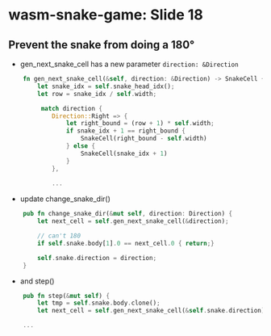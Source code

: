 # wasm-snake-game: Slide 18

## Prevent the snake from doing a 180°

- gen_next_snake_cell has a new parameter `direction: &Direction`

```rust
    fn gen_next_snake_cell(&self, direction: &Direction) -> SnakeCell {
        let snake_idx = self.snake_head_idx();
        let row = snake_idx / self.width;

         match direction {
            Direction::Right => {
                let right_bound = (row + 1) * self.width;
                if snake_idx + 1 == right_bound {
                    SnakeCell(right_bound - self.width)
                } else {
                    SnakeCell(snake_idx + 1)
                }
            },
            
            ...

```

- update change_snake_dir()

```rust
    pub fn change_snake_dir(&mut self, direction: Direction) {
        let next_cell = self.gen_next_snake_cell(&direction);

        // can't 180
        if self.snake.body[1].0 == next_cell.0 { return;}

        self.snake.direction = direction;
    }
```

- and step()

```rust
    pub fn step(&mut self) {
        let tmp = self.snake.body.clone();
        let next_cell = self.gen_next_snake_cell(&self.snake.direction);

    ...
```
